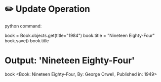 # ✏️ Update Operation

python command:

book = Book.objects.get(title="1984")
book.title = "Nineteen Eighty-Four"
book.save()
book.title
# Output: 'Nineteen Eighty-Four'
book
<Book: Nineteen Eighty-Four, By: George Orwell, Published in: 1949>
